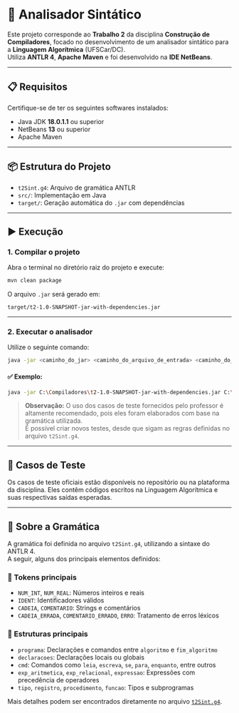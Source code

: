 
# 🧠 Analisador Sintático

Este projeto corresponde ao **Trabalho 2** da disciplina **Construção de Compiladores**, focado no desenvolvimento de um analisador sintático para a **Linguagem Algorítmica** (UFSCar/DC).  
Utiliza **ANTLR 4**, **Apache Maven** e foi desenvolvido na **IDE NetBeans**.

---

## 📋 Requisitos

Certifique-se de ter os seguintes softwares instalados:

- Java JDK **18.0.1.1** ou superior  
- NetBeans **13** ou superior  
- Apache Maven

---

## 📦 Estrutura do Projeto

- `t2Sint.g4`: Arquivo de gramática ANTLR  
- `src/`: Implementação em Java  
- `target/`: Geração automática do `.jar` com dependências

---

## ▶️ Execução

### 1. Compilar o projeto

Abra o terminal no diretório raiz do projeto e execute:

```bash
mvn clean package
```

O arquivo `.jar` será gerado em:

```
target/t2-1.0-SNAPSHOT-jar-with-dependencies.jar
```

---

### 2. Executar o analisador

Utilize o seguinte comando:

```bash
java -jar <caminho_do_jar> <caminho_do_arquivo_de_entrada> <caminho_do_arquivo_de_saida>
```

#### ✅ Exemplo:

```bash
java -jar C:\Compiladores\t2-1.0-SNAPSHOT-jar-with-dependencies.jar C:\Compiladores\teste.txt C:\Compiladores\saida.txt
```

> **Observação:** O uso dos casos de teste fornecidos pelo professor é altamente recomendado, pois eles foram elaborados com base na gramática utilizada.  
> É possível criar novos testes, desde que sigam as regras definidas no arquivo `t2Sint.g4`.

---

## 🧪 Casos de Teste

Os casos de teste oficiais estão disponíveis no repositório ou na plataforma da disciplina. Eles contêm códigos escritos na Linguagem Algorítmica e suas respectivas saídas esperadas.

---

## 🧬 Sobre a Gramática

A gramática foi definida no arquivo `t2Sint.g4`, utilizando a sintaxe do ANTLR 4.  
A seguir, alguns dos principais elementos definidos:

### 🔹 Tokens principais

- `NUM_INT`, `NUM_REAL`: Números inteiros e reais  
- `IDENT`: Identificadores válidos  
- `CADEIA`, `COMENTARIO`: Strings e comentários  
- `CADEIA_ERRADA`, `COMENTARIO_ERRADO`, `ERRO`: Tratamento de erros léxicos

### 🔸 Estruturas principais

- `programa`: Declarações e comandos entre `algoritmo` e `fim_algoritmo`  
- `declaracoes`: Declarações locais ou globais  
- `cmd`: Comandos como `leia`, `escreva`, `se`, `para`, `enquanto`, entre outros  
- `exp_aritmetica`, `exp_relacional`, `expressao`: Expressões com precedência de operadores  
- `tipo`, `registro`, `procedimento`, `funcao`: Tipos e subprogramas

Mais detalhes podem ser encontrados diretamente no arquivo [`t2Sint.g4`](./t2Sint.g4).

